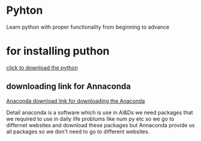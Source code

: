 # Pyhton
Learn python with proper functionality from beginning to advance
# for installing puthon 
[click to download the python](https://www.python.org/downloads/)

## downloading link for Annaconda
[Anaconda download link for downloading the Anaconda](https://www.anaconda.com/download)

Detail anaconda is a software which is use in Ai&Ds we need packages that we required to use in daily life problums like num py etc so we go to differnet websites and download these packages but Annaconda provide us all packages so we don't need to go to different websites.
